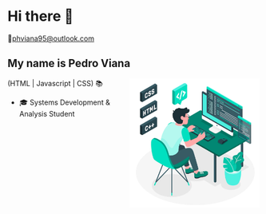 <h1> Hi there 👋</h1>

📧phviana95@outlook.com

## My name is Pedro Viana
<img src="https://github.com/pedroviana04/pedroviana04/blob/main/coding-.png" alt="coding" width="260px" height="259" align="right">

(HTML |  Javascript | CSS) 📚
 
<ul>
 <li>🎓 Systems Development & Analysis Student </li>
</ul>


<!--
**pedroviana04/pedroviana04** is a ✨ _special_ ✨ repository because its `README.md` (this file) appears on your GitHub profile.

Here are some ideas to get you started:

- 🔭 I’m currently working on ...
- 🌱 I’m currently learning ...
- 👯 I’m looking to collaborate on ...
- 🤔 I’m looking for help with ...
- 💬 Ask me about ...
- 📫 How to reach me: ...
- 😄 Pronouns: ...
- ⚡ Fun fact: ...
-->

